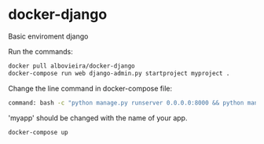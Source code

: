 # docker-django
Basic enviroment django

Run the commands:

```sh
docker pull albovieira/docker-django
docker-compose run web django-admin.py startproject myproject .
```

Change the line command in docker-compose file:

```sh
command: bash -c "python manage.py runserver 0.0.0.0:8000 && python manage.py startapp myapp"
```
'myapp' should be changed with the name of your app.

```sh
docker-compose up
```
